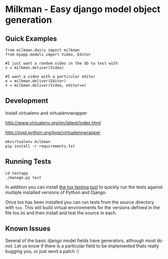 Milkman - Easy django model object generation
=============================================

Quick Examples
--------------

	from milkman.dairy import milkman
	from myapp.models import Video, Editor

	#I just want a random video in the db to test with
	v = milkman.deliver(Video)

	#I want a video with a particular editor
	e = milkman.deliver(Editor)
	v = milkman.deliver(Video, editor=e)


Development
-----------
Install virtualenv and virtualenvwrapper

http://www.virtualenv.org/en/latest/index.html

http://pypi.python.org/pypi/virtualenvwrapper

    mkvirtualenv milkman
    pip install -r requirements.txt


Running Tests
-------------

    cd testapp
    ./manage.py test

In addition you can install [the tox testing tool](http://tox.testrun.org/) to quickly run the tests against multiple installed versions of Python and Django.

Once tox has been installed you can run tests from the source directory with `tox`. This will build virtual environments for the versions defined in the file tox.ini and then install and test the source in each.


Known Issues
------------
Several of the basic django model fields have generators, although most do not.  Let us know if there is a particular field to be implemented thats really bugging you, or just send a patch :)
